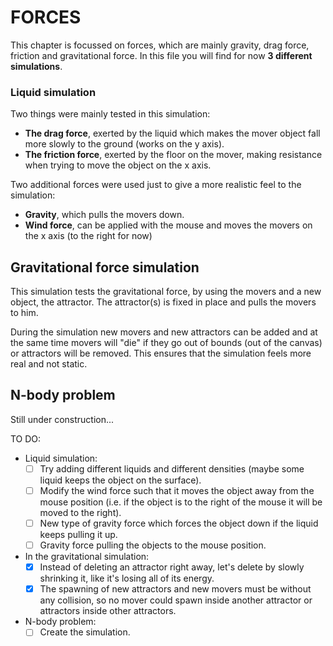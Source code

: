 # FORCES
This chapter is focussed on forces, which are mainly gravity, drag force, friction and gravitational force.
In this file you will find for now **3 different simulations**.
### Liquid simulation
Two things were mainly tested in this simulation:
  - **The drag force**, exerted by the liquid which makes the mover object fall more slowly to the ground (works on the y axis).
  - **The friction force**, exerted by the floor on the mover, making resistance when trying to move the object on the x axis.

Two additional forces were used just to give a more realistic feel to the simulation:
  - **Gravity**, which pulls the movers down.
  - **Wind force**, can be applied with the mouse and moves the movers on the x axis (to the right for now)

## Gravitational force simulation
This simulation tests the gravitational force, by using the movers and a new object, the attractor.
The attractor(s) is fixed in place and pulls the movers to him.

During the simulation new movers and new attractors can be added and at the same time movers will "die" if they go out of bounds (out of the canvas) or attractors will be removed. 
This ensures that the simulation feels more real and not static.

## N-body problem
Still under construction...

TO DO:
  - Liquid simulation:
    - [ ] Try adding different liquids and different densities (maybe some liquid keeps the object on the surface).
    - [ ] Modify the wind force such that it moves the object away from the mouse position (i.e. if the object is to the right of the mouse it will be moved to the right).
    - [ ] New type of gravity force which forces the object down if the liquid keeps pulling it up.
    - [ ] Gravity force pulling the  objects to the mouse position.
  
  - In the gravitational simulation:
    - [x] Instead of deleting an attractor right away, let's delete by slowly shrinking it, like it's losing all of its energy.
    - [x] The spawning of new attractors and new movers must be without any collision, so no mover could spawn inside another attractor or attractors inside other attractors.
    
  - N-body problem:
    - [ ] Create the simulation.  
